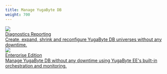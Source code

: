```yaml
---
title: Manage YugaByte DB
weight: 700
---
```


<div>

  <a class="section-link icon-offset" href="/manage/diagnostics-reporting/">
    <div class="icon">
      <img src="/images/section_icons/manage/diagnostics.png" aria-hidden="true" />
    </div>
    <div class="text">
      Diagnostics Reporting
      <div class="caption">Create, expand, shrink and reconfigure YugaByte DB universes without any downtime.</div>
    </div>
  </a>

  <a class="section-link icon-offset" href="enterprise-edition/">
    <div class="icon">
      <img src="/images/section_icons/manage/enterprise.png" aria-hidden="true" />
    </div>
    <div class="text">
       Enterprise Edition
       <div class="caption">Manage YugaByte DB without any downtime using YugaByte EE's built-in orchestration and monitoring.</div>
    </div>
  </a>
</div>